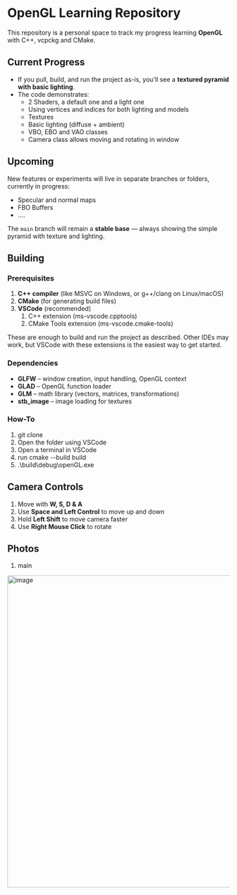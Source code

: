 # OpenGL Learning Repository

This repository is a personal space to track my progress learning **OpenGL** with C++, vcpckg and CMake.  

## Current Progress

- If you pull, build, and run the project as-is, you'll see a **textured pyramid with basic lighting**.  
- The code demonstrates:
  - 2 Shaders, a default one and a light one
  - Using vertices and indices for both lighting and models
  - Textures
  - Basic lighting (diffuse + ambient)
  - VBO, EBO and VAO classes
  - Camera class allows moving and rotating in window 

## Upcoming

New features or experiments will live in separate branches or folders, currently in progress:
- Specular and normal maps
- FBO Buffers
- ....

The `main` branch will remain a **stable base** — always showing the simple pyramid with texture and lighting.

## Building

### Prerequisites
1. **C++ compiler** (like MSVC on Windows, or g++/clang on Linux/macOS)
2. **CMake** (for generating build files)
3. **VSCode** (recommended)
   1. C++ extension (ms-vscode.cpptools)
   2. CMake Tools extension (ms-vscode.cmake-tools)

These are enough to build and run the project as described. Other IDEs may work, but VSCode with these extensions is the easiest way to get started.

### Dependencies
- **GLFW** – window creation, input handling, OpenGL context
- **GLAD** – OpenGL function loader
- **GLM** – math library (vectors, matrices, transformations)
- **stb_image** – image loading for textures

### How-To
1. git clone <repo-url>
3. Open the folder using VSCode
4. Open a terminal in VSCode
5. run cmake --build build
6. .\build\debug\openGL.exe

## Camera Controls
1. Move with **W, S, D & A**
2. Use **Space and Left Control** to move up and down
3. Hold **Left Shift** to move camera faster
4. Use **Right Mouse Click** to rotate 

## Photos
1. main
<img width="768" height="707" alt="image" src="https://github.com/user-attachments/assets/ed6093fc-47b2-4943-9f91-a3d3d8b48985" />
